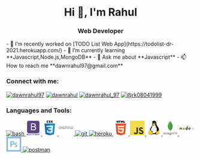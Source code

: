 <h1 align="center">Hi 👋, I'm Rahul</h1>
<h3 align="center">Web Developer</h3>
- 🔭 I’m recently worked on [TODO List Web App](https://todolist-dr-2021.herokuapp.com/)
- 🌱 I’m currently learning **Javascript,Node.js,MongoDB**
- 💬 Ask me about **Javascript**
- 📫 How to reach me **dawnrahul97@gmail.com**
<h3 align="left">Connect with me:</h3>
<p align="left">
    <a href="https://twitter.com/dawnrahul97" target="blank"><img align="center" src="https://cdn.jsdelivr.net/npm/simple-icons@3.0.1/icons/twitter.svg" alt="dawnrahul97" height="30" width="40" /></a>
    <a href="https://linkedin.com/in/dawnrahul" target="blank"><img align="center" src="https://cdn.jsdelivr.net/npm/simple-icons@3.0.1/icons/linkedin.svg" alt="dawnrahul" height="30" width="40" /></a>
    <a href="https://www.hackerrank.com/dawnrahul_97" target="blank"><img align="center" src="https://cdn.jsdelivr.net/npm/simple-icons@3.0.1/icons/hackerrank.svg" alt="dawnrahul_97" height="30" width="40" /></a>
    <a href="https://www.hackerearth.com/@rk08041999" target="blank"><img align="center" src="https://cdn.jsdelivr.net/npm/simple-icons@3.0.1/icons/hackerearth.svg" alt="@rk08041999" height="30" width="40" /></a>
</p>
<h3 align="left">Languages and Tools:</h3>
<p align="left">
    <a href="https://www.gnu.org/software/bash/" target="_blank"> <img src="https://www.vectorlogo.zone/logos/gnu_bash/gnu_bash-icon.svg" alt="bash" width="40" height="40"/> </a> 
    <a href="https://getbootstrap.com" target="_blank"> <img src="https://raw.githubusercontent.com/devicons/devicon/master/icons/bootstrap/bootstrap-plain-wordmark.svg" alt="bootstrap" width="40" height="40"/> </a> <a href="https://www.w3schools.com/css/" target="_blank"> <img src="https://raw.githubusercontent.com/devicons/devicon/master/icons/css3/css3-original-wordmark.svg" alt="css3" width="40" height="40"/> </a> 
    <a href="https://expressjs.com" target="_blank"> <img src="https://raw.githubusercontent.com/devicons/devicon/master/icons/express/express-original-wordmark.svg" alt="express" width="40" height="40"/> </a>
    <a href="https://git-scm.com/" target="_blank"> <img src="https://www.vectorlogo.zone/logos/git-scm/git-scm-icon.svg" alt="git" width="40" height="40"/>
    </a> <a href="https://heroku.com" target="_blank"> <img src="https://www.vectorlogo.zone/logos/heroku/heroku-icon.svg" alt="heroku" width="40" height="40"/> </a>
    <a href="https://www.w3.org/html/" target="_blank"> <img src="https://raw.githubusercontent.com/devicons/devicon/master/icons/html5/html5-original-wordmark.svg" alt="html5" width="40" height="40"/> </a>
    <a href="https://developer.mozilla.org/en-US/docs/Web/JavaScript" target="_blank"> <img src="https://raw.githubusercontent.com/devicons/devicon/master/icons/javascript/javascript-original.svg" alt="javascript" width="40" height="40"/> </a>
    <a href="https://www.linux.org/" target="_blank"> <img src="https://raw.githubusercontent.com/devicons/devicon/master/icons/linux/linux-original.svg" alt="linux" width="40" height="40"/> </a>
    <a href="https://www.mongodb.com/" target="_blank"> <img src="https://raw.githubusercontent.com/devicons/devicon/master/icons/mongodb/mongodb-original-wordmark.svg" alt="mongodb" width="40" height="40"/> </a>
    <a href="https://nodejs.org" target="_blank"> <img src="https://raw.githubusercontent.com/devicons/devicon/master/icons/nodejs/nodejs-original-wordmark.svg" alt="nodejs" width="40" height="40"/> </a>
    <a href="https://www.photoshop.com/en" target="_blank"> <img src="https://raw.githubusercontent.com/devicons/devicon/master/icons/photoshop/photoshop-line.svg" alt="photoshop" width="40" height="40"/> </a>
    <a href="https://postman.com" target="_blank"> <img src="https://www.vectorlogo.zone/logos/getpostman/getpostman-icon.svg" alt="postman" width="40" height="40"/> </a>
</p>
